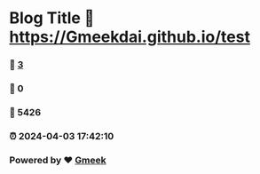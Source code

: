 # Blog Title :link: https://Gmeekdai.github.io/test 
### :page_facing_up: [3](https://Gmeekdai.github.io/test/tag.html) 
### :speech_balloon: 0 
### :hibiscus: 5426 
### :alarm_clock: 2024-04-03 17:42:10 
### Powered by :heart: [Gmeek](https://github.com/Meekdai/Gmeek)
